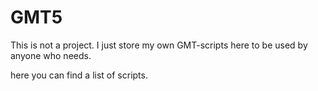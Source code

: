 # GMT5
This is not a project. I just store my own GMT-scripts here to be used by anyone who needs. 

here you can find a list of scripts.
